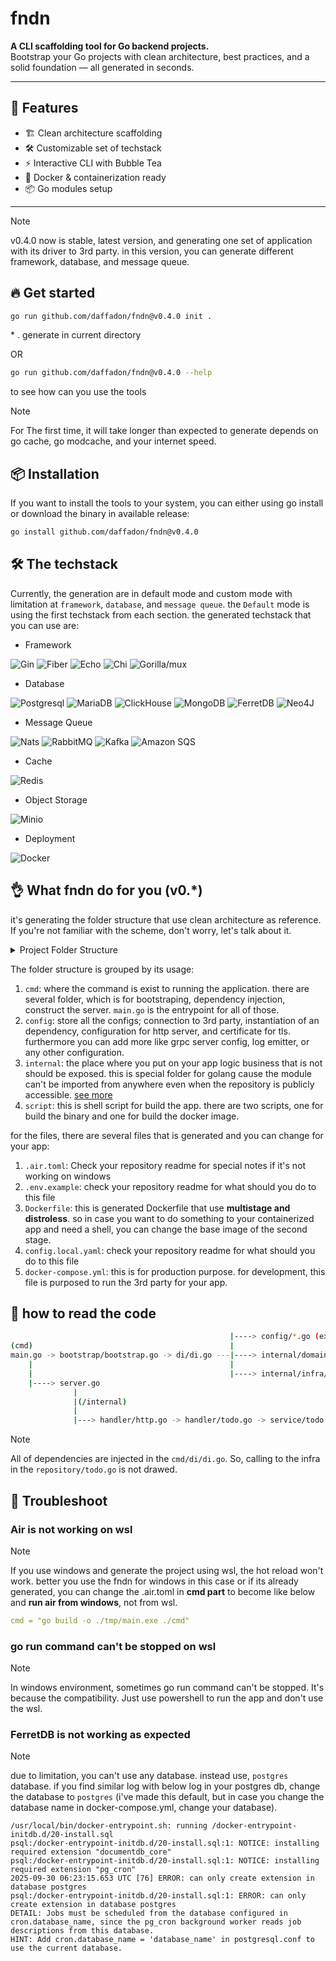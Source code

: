 # fndn

**A CLI scaffolding tool for Go backend projects.**  
Bootstrap your Go projects with clean architecture, best practices, and a solid foundation — all generated in seconds.

---

## 🚀 Features

<!-- - 🔧 Configurable tech stack options -->

- 🏗️ Clean architecture scaffolding
- 🛠️ Customizable set of techstack
- ⚡ Interactive CLI with Bubble Tea
- 🐳 Docker & containerization ready
- 📦 Go modules setup

---

> [!NOTE]
> v0.4.0 now is stable, latest version, and generating one set of application with its driver to 3rd party. in this version, you can generate different framework, database, and message queue.

## 🔥 Get started

```bash
go run github.com/daffadon/fndn@v0.4.0 init .
```

\* . generate in current directory

OR

```bash
go run github.com/daffadon/fndn@v0.4.0 --help
```

to see how can you use the tools

> [!NOTE]
> For The first time, it will take longer than expected to generate depends on go cache, go modcache, and your internet speed.

## 📦 Installation

If you want to install the tools to your system, you can either using go install or download the binary in available release:

```bash
go install github.com/daffadon/fndn@v0.4.0
```

## 🛠️ The techstack

Currently, the generation are in default mode and custom mode with limitation at `framework`, `database`, and `message queue`. the `Default` mode is using the first techstack from each section. the generated techstack that you can use are:

- Framework

![Gin](https://img.shields.io/badge/gin-3997AA?style=for-the-badge&logo=gin&logoColor=white)
![Fiber](https://img.shields.io/badge/fiber-00ACD7?style=for-the-badge&logo=fiber)
![Echo](https://img.shields.io/badge/echo-00AFD1?style=for-the-badge&logo=echo)
![Chi](https://img.shields.io/badge/chi-01933F?style=for-the-badge&logo=chi)
![Gorilla/mux](https://img.shields.io/badge/gorilla/mux-939292?style=for-the-badge&logo=gorilla)

- Database

![Postgresql](https://img.shields.io/badge/PostgreSQL-316192?style=for-the-badge&logo=postgresql&logoColor=white)
![MariaDB](https://img.shields.io/badge/MariaDB-003545?style=for-the-badge&logo=mariadb&logoColor=white)
![ClickHouse](https://img.shields.io/badge/ClickHouse-FFCC01?style=for-the-badge&logo=ClickHouse&logoColor=white)
![MongoDB](https://img.shields.io/badge/MongoDB-%234ea94b.svg?style=for-the-badge&logo=mongodb&logoColor=white)
![FerretDB](https://img.shields.io/badge/FerretDB-black?style=for-the-badge&logo=ferretdb&logoColor=white)
![Neo4J](https://img.shields.io/badge/Neo4j-008CC1?style=for-the-badge&logo=neo4j&logoColor=white)

- Message Queue

![Nats](https://img.shields.io/badge/nats-2DACE1?style=for-the-badge&logo=nats&logoColor=white)
![RabbitMQ](https://img.shields.io/badge/rabbitmq-%23FF6600.svg?&style=for-the-badge&logo=rabbitmq&logoColor=white)
![Kafka](https://img.shields.io/badge/Apache_Kafka-231F20?style=for-the-badge&logo=apache-kafka&logoColor=white)
![Amazon SQS](https://img.shields.io/badge/amazon%20sqs-F79114?style=for-the-badge&logo=amazon%20sqs&logoColor=whit)

- Cache

![Redis](https://img.shields.io/badge/redis-%23DD0031.svg?&style=for-the-badge&logo=redis&logoColor=white)

- Object Storage

![Minio](https://img.shields.io/badge/minio-C8324D?style=for-the-badge&logo=nats&logoColor=white)

- Deployment

![Docker](https://img.shields.io/badge/Docker-2CA5E0?style=for-the-badge&logo=docker&logoColor=white)

## 👌 What fndn do for you (v0.\*)

it's generating the folder structure that use clean architecture as reference. If you're not familiar with the scheme, don't worry, let's talk about it.

<details>
<summary>Project Folder Structure</summary>

```bash
project
├── cmd
│   ├── bootstrap
│   │   └── bootstrap.go
│   ├── di
│   │   └── container.go
│   ├── server
│   │   └── server.go
│   └── main.go
├── config
│   ├── cache
│   │   └── redis.go
│   ├── env
│   │   └── env.go
│   ├── logger
│   │   └── zerolog.go
│   ├── mq
│   │   ├── nats-server.conf
│   │   └── nats.go
│   ├── router
│   │   └── http.go
│   └── storage
│       ├── minio.go
│       └── postgresql.go
├── internal
│   ├── domain
│   │   ├── dto
│   │   │   └── todo.go
│   │   ├── handler
│   │   │   ├── http.go
│   │   │   └── todo.go
│   │   ├── repository
│   │   │   └── todo.go
│   │   └── service
│   │       └── todo.go
│   ├── infra
│   │   ├── cache
│   │   │   └── redis.go
│   │   ├── mq
│   │   │   └── jetstream_infra.go
│   │   └── storage
│   │       ├── minio.go
│   │       └── querier.go
│   └── pkg
│       └── .gitkeep
├── script
│   ├── build-binary.sh
│   └── docker-build.sh
├── .air.toml
├── .env.example
├── .gitignore
├── Dockerfile
├── Makefile
├── README.md
├── VERSION
├── config.local.yaml
├── docker-compose.yml
├── go.mod
└── go.sum
```

</details>

The folder structure is grouped by its usage:

1. `cmd`: where the command is exist to running the application. there are several folder, which is for bootstraping, dependency injection, construct the server. `main.go` is the entrypoint for all of those.
2. `config`: store all the configs; connection to 3rd party, instantiation of an dependency, configuration for http server, and certificate for tls. furthermore you can add more like grpc server config, log emitter, or any other configuration.
3. `internal`: the place where you put on your app logic business that is not should be exposed. this is special folder for golang cause the module can't be imported from anywhere even when the repository is publicly accessible. [see more](https://go.dev/doc/go1.4#internalpackages)
4. `script`: this is shell script for build the app. there are two scripts, one for build the binary and one for build the docker image.

for the files, there are several files that is generated and you can change for your app:

1. `.air.toml`: Check your repository readme for special notes if it's not working on windows
2. `.env.example`: check your repository readme for what should you do to this file
3. `Dockerfile`: this is generated Dockerfile that use **multistage and distroless**. so in case you want to do something to your containerized app and need a shell, you can change the base image of the second stage.
4. `config.local.yaml`: check your repository readme for what should you do to this file
5. `docker-compose.yml`: this is for production purpose. for development, this file is purposed to run the 3rd party for your app.

## 🔀 how to read the code

```bash
                                                 |----> config/*.go (except /env)
(cmd)                                            |
main.go -> bootstrap/bootstrap.go -> di/di.go ---|----> internal/domain/*.go (except /dto)
    |                                            |
    |                                            |----> internal/infra/*.go
    |----> server.go
              |
              |(/internal)
              |
              |---> handler/http.go -> handler/todo.go -> service/todo.go -> repository/todo.go
```

> [!NOTE]
> All of dependencies are injected in the `cmd/di/di.go`. So, calling to the infra in the `repository/todo.go` is not drawed.

## 🚨 Troubleshoot

### Air is not working on wsl

> [!NOTE]
> If you use windows and generate the project using wsl, the hot reload won't work. better you use the fndn for windows in this case or if its already generated, you can change the .air.toml in **cmd part** to become like below and **run air from windows**, not from wsl.
>
> ```yml
> cmd = "go build -o ./tmp/main.exe ./cmd"
> ```

### go run command can't be stopped on wsl

> [!NOTE]
> In windows environment, sometimes go run command can't be stopped. It's because the compatibility. Just use powershell to run the app and don't use the wsl.

### FerretDB is not working as expected

> [!NOTE]
> due to limitation, you can't use any database. instead use, `postgres` database. if you find similar log with below log in your postgres db, change the database to `postgres` (i've made this default, but in case you change the database name in docker-compose.yml, change your database).
> ```
> /usr/local/bin/docker-entrypoint.sh: running /docker-entrypoint-initdb.d/20-install.sql
> psql:/docker-entrypoint-initdb.d/20-install.sql:1: NOTICE: installing required extension "documentdb_core"
> psql:/docker-entrypoint-initdb.d/20-install.sql:1: NOTICE: installing required extension "pg_cron"
> 2025-09-30 06:23:15.653 UTC [76] ERROR: can only create extension in database postgres
> psql:/docker-entrypoint-initdb.d/20-install.sql:1: ERROR: can only create extension in database postgres
> DETAIL: Jobs must be scheduled from the database configured in cron.database_name, since the pg_cron background worker reads job descriptions from this database.
> HINT: Add cron.database_name = 'database_name' in postgresql.conf to use the current database.
> ```
